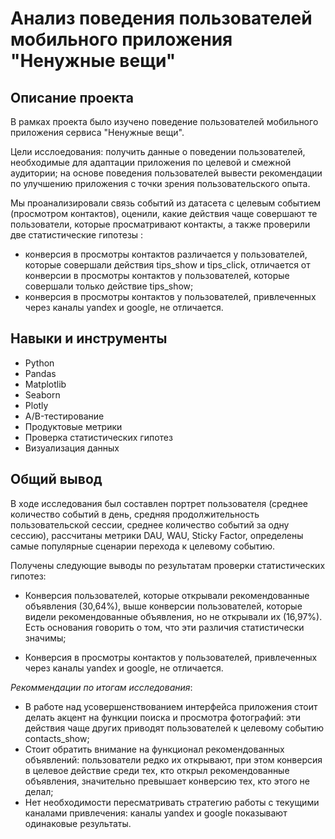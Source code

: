 # Анализ поведения пользователей мобильного приложения "Ненужные вещи"
## Описание проекта

В рамках проекта было изучено поведение пользователей мобильного приложения сервиса "Ненужные вещи". 

Цели исслоедования: получить данные о поведении пользователей, необходимые для адаптации приложения по целевой и смежной аудитории; на основе поведения пользователей вывести рекомендации по улучшению приложения с точки зрения пользовательского опыта.

Мы проанализировали связь событий из датасета с целевым событием (просмотром контактов), оценили, какие действия чаще совершают те пользователи, которые просматривают контакты, а также проверили две статистические гипотезы :

- конверсия в просмотры контактов различается у пользователей, которые совершали действия tips_show и tips_click, отличается от конверсии в просмотры контактов у пользователей, которые совершали только действие tips_show;
- конверсия в просмотры контактов у пользователей, привлеченных через каналы yandex и google, не отличается.

## Навыки и инструменты

- Python
- Pandas
- Matplotlib
- Seaborn
- Plotly
- A/B-тестирование
- Продуктовые метрики
- Проверка статистических гипотез
- Визуализация данных

## Общий вывод 


В ходе исследования был составлен портрет пользователя (среднее количество событий в день, средняя продолжительность пользовательской сессии, среднее количество событий за одну сессию), рассчитаны метрики DAU, WAU, Sticky Factor, определены самые популярные сценарии перехода к целевому событию. 

Получены следующие выводы по результатам проверки статистических гипотез:

- Конверсия пользователей, которые открывали рекомендованные объявления (30,64%), выше конверсии пользователей, которые видели рекомендованные объявления, но не открывали их (16,97%). Есть основания говорить о том, что эти различия статистически значимы;

- Конверсия в просмотры контактов у пользователей, привлеченных через каналы yandex и google, не отличается.

*Рекоммендации по итогам исследования*:

- В работе над усовершенствованием интерфейса приложения стоит делать акцент на функции поиска и просмотра фотографий: эти действия чаще других приводят пользователей к целевому событию contacts_show;
- Стоит обратить внимание на функционал рекомендованных объявлений: пользователи редко их открывают, при этом конверсия в целевое действие среди тех, кто открыл рекомендованные объявления, значительно превышает конверсию тех, кто этого не делал;
- Нет необходимости пересматривать стратегию работы с текущими каналами привлечения: каналы yandex и google показывают одинаковые результаты.



